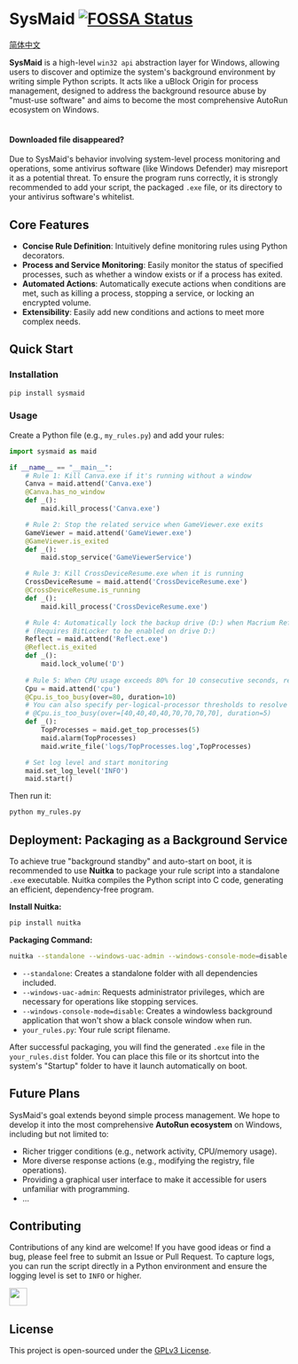 # SysMaid [![FOSSA Status](https://app.fossa.com/api/projects/git%2Bgithub.com%2Fzhangtony239%2FSysMaid.svg?type=shield&issueType=security)](https://app.fossa.com/projects/git%2Bgithub.com%2Fzhangtony239%2FSysMaid?ref=badge_shield&issueType=security)
[简体中文](https://github.com/zhangtony239/SysMaid/blob/main/README.md)

**SysMaid** is a high-level `win32 api` abstraction layer for Windows, allowing users to discover and optimize the system's background environment by writing simple Python scripts. It acts like a uBlock Origin for process management, designed to address the background resource abuse by "must-use software" and aims to become the most comprehensive AutoRun ecosystem on Windows.
<br /><br />

#### Downloaded file disappeared?

Due to SysMaid's behavior involving system-level process monitoring and operations, some antivirus software (like Windows Defender) may misreport it as a potential threat. To ensure the program runs correctly, it is strongly recommended to add your script, the packaged `.exe` file, or its directory to your antivirus software's whitelist.

## Core Features

*   **Concise Rule Definition**: Intuitively define monitoring rules using Python decorators.
*   **Process and Service Monitoring**: Easily monitor the status of specified processes, such as whether a window exists or if a process has exited.
*   **Automated Actions**: Automatically execute actions when conditions are met, such as killing a process, stopping a service, or locking an encrypted volume.
*   **Extensibility**: Easily add new conditions and actions to meet more complex needs.


## Quick Start

### Installation

```bash
pip install sysmaid
```

### Usage

Create a Python file (e.g., `my_rules.py`) and add your rules:

```python
import sysmaid as maid

if __name__ == "__main__":
    # Rule 1: Kill Canva.exe if it's running without a window
    Canva = maid.attend('Canva.exe')
    @Canva.has_no_window
    def _():
        maid.kill_process('Canva.exe')

    # Rule 2: Stop the related service when GameViewer.exe exits
    GameViewer = maid.attend('GameViewer.exe')
    @GameViewer.is_exited
    def _():
        maid.stop_service('GameViewerService')

    # Rule 3: Kill CrossDeviceResume.exe when it is running
    CrossDeviceResume = maid.attend('CrossDeviceResume.exe')
    @CrossDeviceResume.is_running
    def _():
        maid.kill_process('CrossDeviceResume.exe')

    # Rule 4: Automatically lock the backup drive (D:) when Macrium Reflect exits
    # (Requires BitLocker to be enabled on drive D:)
    Reflect = maid.attend('Reflect.exe')
    @Reflect.is_exited
    def _():
        maid.lock_volume('D')
        
    # Rule 5: When CPU usage exceeds 80% for 10 consecutive seconds, report the top 5 CPU-consuming processes and log them.
    Cpu = maid.attend('cpu')
    @Cpu.is_too_busy(over=80, duration=10)
    # You can also specify per-logical-processor thresholds to resolve average utilization calculation errors on heterogeneous CPUs.
    # @Cpu.is_too_busy(over=[40,40,40,40,70,70,70,70], duration=5)
    def _():
        TopProcesses = maid.get_top_processes(5)
        maid.alarm(TopProcesses)
        maid.write_file('logs/TopProcesses.log',TopProcesses)

    # Set log level and start monitoring
    maid.set_log_level('INFO')
    maid.start()
```

Then run it:

```bash
python my_rules.py
```

## Deployment: Packaging as a Background Service

To achieve true "background standby" and auto-start on boot, it is recommended to use **Nuitka** to package your rule script into a standalone `.exe` executable. Nuitka compiles the Python script into C code, generating an efficient, dependency-free program.

**Install Nuitka:**

```bash
pip install nuitka
```

**Packaging Command:**

```bash
nuitka --standalone --windows-uac-admin --windows-console-mode=disable your_rules.py
```

*   `--standalone`: Creates a standalone folder with all dependencies included.
*   `--windows-uac-admin`: Requests administrator privileges, which are necessary for operations like stopping services.
*   `--windows-console-mode=disable`: Creates a windowless background application that won't show a black console window when run.
*   `your_rules.py`: Your rule script filename.

After successful packaging, you will find the generated `.exe` file in the `your_rules.dist` folder. You can place this file or its shortcut into the system's "Startup" folder to have it launch automatically on boot.

## Future Plans

SysMaid's goal extends beyond simple process management. We hope to develop it into the most comprehensive **AutoRun ecosystem** on Windows, including but not limited to:

*   Richer trigger conditions (e.g., network activity, CPU/memory usage).
*   More diverse response actions (e.g., modifying the registry, file operations).
*   Providing a graphical user interface to make it accessible for users unfamiliar with programming.
*   ...

## Contributing

Contributions of any kind are welcome! If you have good ideas or find a bug, please feel free to submit an Issue or Pull Request. To capture logs, you can run the script directly in a Python environment and ensure the logging level is set to `INFO` or higher.

<a href="https://roocode.com/">
<img height="32" src="https://github.com/user-attachments/assets/b963732e-8cb2-42c0-a398-d80768a7f86f"></img>
</a>

## License

This project is open-sourced under the [GPLv3 License](https://github.com/zhangtony239/SysMaid/blob/main/LICENSE).
